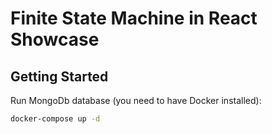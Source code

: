 # Finite State Machine in React Showcase

## Getting Started

Run MongoDb database (you need to have Docker installed):

```sh
docker-compose up -d
```
